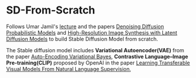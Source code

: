 # SD-From-Scratch

Follows Umar Jamil's [lecture](https://www.youtube.com/watch?v=ZBKpAp_6TGI&t=397s) and the papers [Denoising Diffusion Probabilistic Models](https://arxiv.org/pdf/2006.11239) and [High-Resolution Image Synthesis with Latent Diffusion Models](https://arxiv.org/pdf/2112.10752) to build Stable Diffusion Model from scratch.

The Stable diffusion model includes **Variational Autoencoder(VAE)** from the paper [Auto-Encoding Variational Bayes](https://arxiv.org/pdf/1312.6114), **Contrastive Language–Image Pre-training(CLIP)** proposed by OpenAI in the paper [Learning Transferable Visual Models From Natural Language Supervision](https://arxiv.org/pdf/2103.00020), 
